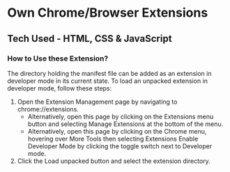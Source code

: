 # Own Chrome/Browser Extensions

## Tech Used - HTML, CSS & JavaScript

### How to Use these Extension?

<p>
The directory holding the manifest file can be added as an extension in developer mode in its current state. To load an unpacked extension in developer mode, follow these steps:

<ol>
<li>Open the Extension Management page by navigating to chrome://extensions.
    <ul>
        <li>Alternatively, open this page by clicking on the Extensions menu button and selecting Manage Extensions at the bottom of the menu.</li>
        <li>Alternatively, open this page by clicking on the Chrome menu, hovering over More Tools then selecting Extensions Enable Developer Mode by clicking the toggle switch next to Developer mode.</li>
    </ul>
</li>
<li>Click the Load unpacked button and select the extension directory.</li>
</ol>

</p>
